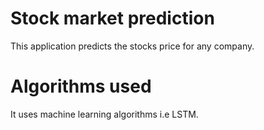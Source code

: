# Stock market prediction 
This application predicts the stocks price for any company.
# Algorithms used
It uses machine learning algorithms i.e LSTM.
